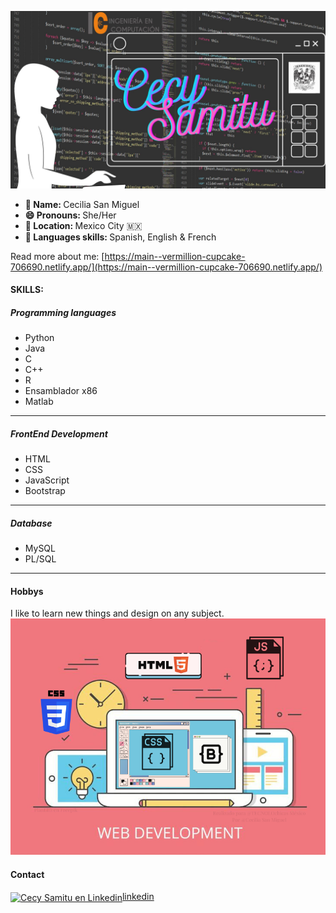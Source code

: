 ![Header](Cecy_Samitu.jpg)

<ul>
  <li><b>👤 Name:  </b> Cecilia San Miguel </li>
  <li><b>😄 Pronouns: </b>  She/Her </li>
  <li><b>📍 Location:  </b> Mexico City 🇲🇽 </li>
  <li><b>📣 Languages skills: </b> Spanish, English & French </li>
</ul>

Read more about me:
[https://main--vermillion-cupcake-706690.netlify.app/](https://main--vermillion-cupcake-706690.netlify.app/)

#### SKILLS:

##### Programming languages

* Python
* Java
* C
* C++
* R
* Ensamblador x86
* Matlab

****

##### FrontEnd Development

* HTML
* CSS
* JavaScript
* Bootstrap

****

##### Database

* MySQL
* PL/SQL

****

#### Hobbys

I like to learn new things and design on any subject.
![here](Web.png)

#### Contact

<p align="left">
<a href="https://www.linkedin.com/in/cecysamitu/" target="blank">
  <img align="center" src="https://cdn.jsdelivr.net/npm/simple-icons@3.0.1/icons/linkedin.svg" alt="Cecy Samitu en Linkedin" height="30" width="40" />linkedin</a>
</p>

